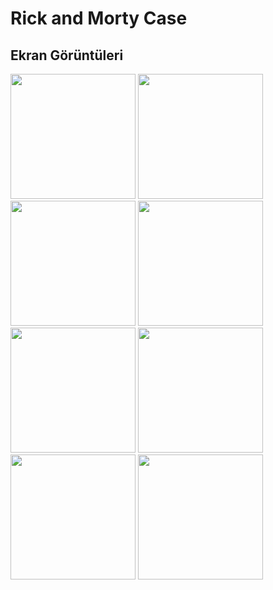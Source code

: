 # Rick and Morty Case

## Ekran Görüntüleri

<img src="https://github.com/OyaOzcan/rickandmortycase/assets/141520129/f6b03d8f-13ce-4265-9668-911a75f481d3" width="200"/>
<img src="https://github.com/OyaOzcan/rickandmortycase/assets/141520129/882d6ff1-fbc2-4bc7-91da-b725e49af7bf" width="200"/>
<img src="https://github.com/OyaOzcan/rickandmortycase/assets/141520129/70325ea2-056d-434c-97ec-4978442b5c0f" width="200"/>
<img src="https://github.com/OyaOzcan/rickandmortycase/assets/141520129/5d486173-0f9c-4daf-9bfc-598e8cda258e" width="200"/>
<img src="https://github.com/OyaOzcan/rickandmortycase/assets/141520129/30dbd287-ddd4-4012-8ae3-ebf38b056189" width="200"/>
<img src="https://github.com/OyaOzcan/rickandmortycase/assets/141520129/a8ef3a67-f351-4182-a40f-be1bae559edc" width="200"/>
<img src="https://github.com/OyaOzcan/rickandmortycase/assets/141520129/20f6bf9e-c425-457c-b3b9-958491e94c86" width="200"/>
<img src="https://github.com/OyaOzcan/rickandmortycase/assets/141520129/ef80d0ad-340b-4339-9414-2a2acf49d625" width="200"/>
